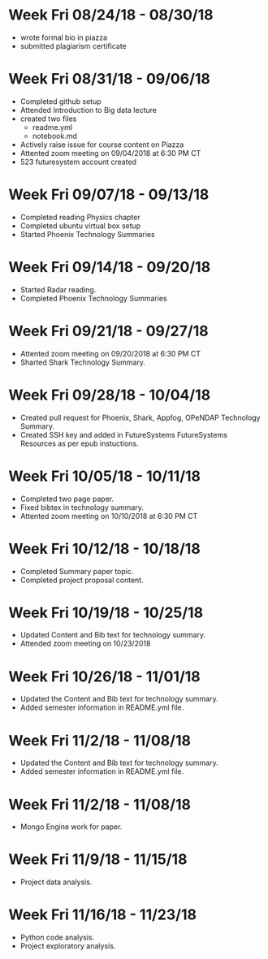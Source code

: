 # Week Fri 08/24/18 - 08/30/18
* wrote formal bio in piazza
* submitted plagiarism certificate

# Week Fri 08/31/18 - 09/06/18

* Completed github setup
* Attended Introduction to Big data lecture
* created two files
  *  readme.yml
  *  notebook.md
* Actively raise issue for course content on Piazza
* Attented zoom meeting on 09/04/2018 at 6:30 PM CT
* 523 futuresystem account created

# Week Fri 09/07/18 - 09/13/18

* Completed reading Physics chapter  
* Completed ubuntu virtual box setup
* Started 	Phoenix Technology Summaries

# Week Fri 09/14/18 - 09/20/18
* Started Radar reading.
* Completed 	Phoenix Technology Summaries

# Week Fri 09/21/18 - 09/27/18
* Attented zoom meeting on 09/20/2018 at 6:30 PM CT
* Sharted Shark Technology Summary.

# Week Fri 09/28/18 - 10/04/18
* Created pull request for Phoenix, Shark, Appfog, OPeNDAP Technology Summary.
* Created SSH key and added in FutureSystems FutureSystems Resources as per epub instuctions.

# Week Fri 10/05/18 - 10/11/18
* Completed two page paper.
* Fixed bibtex in technology summary. 
* Attented zoom meeting on 10/10/2018 at 6:30 PM CT

# Week Fri 10/12/18 - 10/18/18
* Completed Summary paper topic.
* Completed project proposal content.

# Week Fri 10/19/18 - 10/25/18
* Updated Content and Bib text for technology summary.
* Attended zoom meeting on 10/23/2018


# Week Fri 10/26/18 - 11/01/18
* Updated the Content and Bib text for technology summary.
* Added semester information in README.yml file.

# Week Fri 11/2/18 - 11/08/18
* Updated the Content and Bib text for technology summary.
* Added semester information in README.yml file.

# Week Fri 11/2/18 - 11/08/18
* Mongo Engine work for paper.

# Week Fri 11/9/18 - 11/15/18
* Project data analysis.

# Week Fri 11/16/18 - 11/23/18
* Python code analysis.
* Project exploratory analysis.









